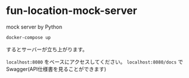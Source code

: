 # fun-location-mock-server
mock server by Python

```bash
docker-compose up 
```
するとサーバーが立ち上がります。

`localhost:8080` をベースにアクセスしてください。
`localhost:8080/docs` で Swagger(API仕様書を見ることができます)
